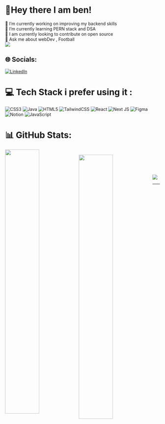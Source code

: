# 💫Hey there I am ben!

🔭 I’m currently working on improving my backend skills <br>🌱 I’m currently learning PERN stack and DSA <br>💙 I am currently looking to contribute on open source <br>💬 Ask me about webDev , Football
<br/>
[![](https://visitcount.itsvg.in/api?id=Benjamin2602&icon=0&color=12)](https://visitcount.itsvg.in)


## 🌐 Socials:
[![LinkedIn](https://img.shields.io/badge/LinkedIn-%230077B5.svg?logo=linkedin&logoColor=white)](https://linkedin.com/in/https://www.linkedin.com/in/benjamin-samuel-173a00222/) 

# 💻 Tech Stack i prefer using it :
![CSS3](https://img.shields.io/badge/css3-%231572B6.svg?style=plastic&logo=css3&logoColor=white) ![Java](https://img.shields.io/badge/java-%23ED8B00.svg?style=plastic&logo=java&logoColor=white) ![HTML5](https://img.shields.io/badge/html5-%23E34F26.svg?style=plastic&logo=html5&logoColor=white) ![TailwindCSS](https://img.shields.io/badge/tailwindcss-%2338B2AC.svg?style=plastic&logo=tailwind-css&logoColor=white) ![React](https://img.shields.io/badge/react-%2320232a.svg?style=plastic&logo=react&logoColor=%2361DAFB) ![Next JS](https://img.shields.io/badge/Next-black?style=plastic&logo=next.js&logoColor=white) 	![Figma](https://img.shields.io/badge/figma-%23F24E1E.svg?style=plastic&logo=figma&logoColor=white) ![Notion](https://img.shields.io/badge/Notion-%23000000.svg?style=plastic&logo=notion&logoColor=white) ![JavaScript](https://img.shields.io/badge/javascript-%23323330.svg?style=plastic&logo=javascript&logoColor=%23F7DF1E)
# 📊 GitHub Stats:



<img align="left" width="47%" src="https://github-readme-stats.vercel.app/api/top-langs/?username=Benjamin2602&theme=highcontrast&hide_border=false&include_all_commits=false&count_private=false&layout=compact"/>

<br/>


<img align="left" width="47%" src="https://github-readme-streak-stats.herokuapp.com/?user=Benjamin2602&theme=highcontrast&hide_border=false"/>


<br/>
<br/>
<br/>
<!-- <br/>
<br/>
<br/>
<br/> -->


<!-- ### ✍️ Random Dev Quote -->
![](https://quotes-github-readme.vercel.app/api?type=horizontal&theme=radical)



---

<!-- Proudly created with GPRM ( https://gprm.itsvg.in ) -->
